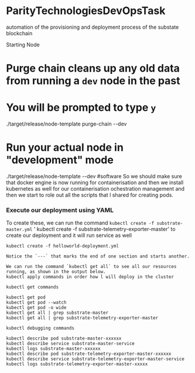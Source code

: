 # ParityTechnologiesDevOpsTask
automation of the provisioning and deployment process of the substate blockchain

Starting  Node

# Purge chain cleans up any old data from running a `dev` node in the past
# You will be prompted to type `y`
./target/release/node-template purge-chain --dev

# Run your actual node in "development" mode
./target/release/node-template --dev
#software
So we should make sure that docker engine is now running for containerisation and then we install kubernetes as well for our containerisation
ochestration management and then we start to role out all the scripts that l shared for creating pods.

### Execute our deployment using YAML

To create these, we can run the command `kubectl create -f substrate-master.yml` ' kubectl create -f  substrate-telemetry-exporter-master' to create our deployment 
and it will run service as well
```
kubectl create -f helloworld-deployment.yml

Notice the `---` that marks the end of one section and starts another.

We can run the command `kubectl get all` to see all our resources running, as shown in the output below.
kubectl apply commands in order how l will deploy in the cluster

kubectl get commands

kubectl get pod
kubectl get pod --watch
kubectl get pod -o wide
kubectl get all | grep substrate-master
kubectl get all | grep substrate-telemetry-exporter-master

kubectl debugging commands

kubectl describe pod substrate-master-xxxxxx
kubectl describe service substrate-master-service
kubectl logs substrate-master-xxxxxx
kubectl describe pod substrate-telemetry-exporter-master-xxxxxx
kubectl describe service substrate-telemetry-exporter-master-service
kubectl logs substrate-telemetry-exporter-master-xxxxx



